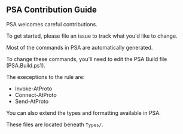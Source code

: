 ## PSA Contribution Guide

PSA welcomes careful contributions.

To get started, please file an issue to track what you'd like to change.

Most of the commands in PSA are automatically generated.

To change these commands, you'll need to edit the PSA Build file (PSA.Build.ps1).

The execeptions to the rule are:

* Invoke-AtProto
* Connect-AtProto
* Send-AtProto

You can also extend the types and formatting available in PSA.

These files are located beneath `Types/`.
